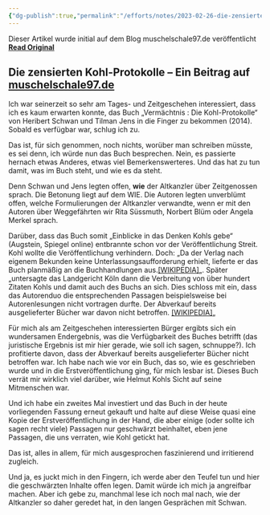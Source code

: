 ```yaml
---
{"dg-publish":true,"permalink":"/efforts/notes/2023-02-26-die-zensierten-kohl-protokolle-ein-blog-von-muschelschale97-in-themen/","title":"Die zensierten Kohl-Protokolle – Ein Blog von Muschelschale97 in Themen","tags":["class/outcome","note/settled🧱","class/efforts"],"updated":"2024-10-27T14:26:21.536+01:00"}
---
```


Dieser Artikel wurde initial auf dem Blog muschelschale97.de veröffentlicht **[Read Original](https://muschelschale97.de/2023/02/26/die-zensierten-kohl-protokolle)**

## Die zensierten Kohl-Protokolle – Ein Beitrag auf [muschelschale97.de](https://muschelschale97.de)

Ich war seinerzeit so sehr am Tages- und Zeitgeschehen interessiert, dass ich es kaum erwarten konnte, das Buch „Vermächtnis : Die Kohl-Protokolle“ von Heribert Schwan und Tilman Jens in die Finger zu bekommen (2014). Sobald es verfügbar war, schlug ich zu. 

Das ist, für sich genommen, noch nichts, worüber man schreiben müsste, es sei denn, ich würde nun das Buch besprechen. Nein, es passierte hernach etwas Anderes, etwas viel Bemerkenswerteres. Und das hat zu tun damit, was im Buch steht, und wie es da steht.

Denn Schwan und Jens legten offen, **wie** der Altkanzler über Zeitgenossen sprach. Die Betonung liegt auf dem WIE. Die Autoren legten unverblümt offen, welche Formulierungen der Altkanzler verwandte, wenn er mit den Autoren über Weggefährten wir Rita Süssmuth, Norbert Blüm oder Angela Merkel sprach.

Darüber, dass das Buch somit „Einblicke in das Denken Kohls gebe“ (Augstein, Spiegel online) entbrannte schon vor der Veröffentlichung Streit. Kohl wollte die Veröffentlichung verhindern. Doch: „Da der Verlag nach eigenem Bekunden keine Unterlassungsaufforderung erhielt, lieferte er das Buch planmäßig an die Buchhandlungen aus.[\[WIKIPEDIA\]](https://de.wikipedia.org/wiki/Verm%C3%A4chtnis.%5FDie%5FKohl-Protokolle#cite%5Fnote-rp-onlin-576596-7)„. Später „untersagte das Landgericht Köln dann die Verbreitung von über hundert Zitaten Kohls und damit auch des Buchs an sich. Dies schloss mit ein, dass das Autorenduo die entsprechenden Passagen beispielsweise bei Autorenlesungen nicht vortragen durfte. Der Abverkauf bereits ausgelieferter Bücher war davon nicht betroffen. [\[WIKIPEDIA\]](https://de.wikipedia.org/wiki/Verm%C3%A4chtnis.%5FDie%5FKohl-Protokolle#cite%5Fnote-rp-onlin-576596-7)„

Für mich als am Zeitgeschehen interessierten Bürger ergibts sich ein wundersamen Endergebnis, was die Verfügbarkeit des Buches betrifft (das juristische Ergebnis ist mir hier gerade, wie soll ich sagen, schnuppe?). Ich profitierte davon, dass der Abverkauf bereits ausgelieferter Bücher nicht betroffen war. Ich habe nach wie vor ein Buch, das so, wie es geschrieben wurde und in die Erstveröffentlichung ging, für mich lesbar ist. Dieses Buch verrät mir wirklich viel darüber, wie Helmut Kohls Sicht auf seine Mitmenschen war. 

Und ich habe ein zweites Mal investiert und das Buch in der heute vorliegenden Fassung erneut gekauft und halte auf diese Weise quasi eine Kopie der Erstveröffentlichung in der Hand, die aber einige (oder sollte ich sagen recht viele) Passagen nur geschwärzt beinhaltet, eben jene Passagen, die uns verraten, wie Kohl getickt hat.

Das ist, alles in allem, für mich ausgesprochen faszinierend und irritierend zugleich.

Und ja, es juckt mich in den Fingern, ich werde aber den Teufel tun und hier die geschwärzten Inhalte offen legen. Damit würde ich mich ja angreifbar machen. Aber ich gebe zu, manchmal lese ich noch mal nach, wie der Altkanzler so daher geredet hat, in den langen Gesprächen mit Schwan. 

